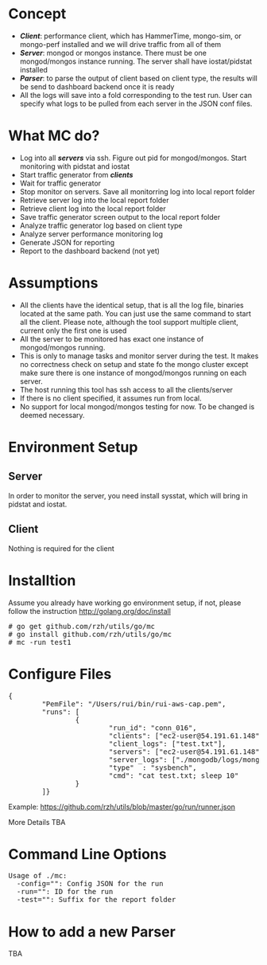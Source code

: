 # Concept
- _**Client**_: performance client, which has HammerTime, mongo-sim, or mongo-perf installed and we will drive traffic from all of them
- _**Server**_: mongod or mongos instance. There must be one mongod/mongos instance running. The server shall have iostat/pidstat installed
- _**Parser**_: to parse the output of client based on client type, the results will be send to dashboard backend once it is ready
- All the logs will save into a fold corresponding to the test run. User can specify what logs to be pulled from each server in the JSON conf files.

# What MC do?
- Log into all _**servers**_ via ssh. Figure out pid for mongod/mongos. Start monitoring with pidstat and iostat
- Start traffic generator from _**clients**_
- Wait for traffic generator 
- Stop monitor on servers. Save all monitorring log into local report folder
- Retrieve server log into the local report folder
- Retrieve client log into the local report folder
- Save traffic generator screen output to the local report folder
- Analyze traffic generator log based on client type
- Analyze server performance monitoring log
- Generate JSON for reporting
- Report to the dashboard backend (not yet)

# Assumptions
- All the clients have the identical setup, that is all the log file, binaries located at the same path. You can just use the same command to start all the client. Please note, although the tool support multiple client, current only the first one is used
- All the server to be monitored has exact one instance of mongod/mongos running.
- This is only to manage tasks and monitor server during the test. It makes no correctness check on setup and state fo the mongo cluster except make sure there is one instance of mongod/mongos running on each server. 
- The host running this tool has ssh access to all the clients/server
- If there is no client specified, it assumes run from local. 
- No support for local mongod/mongos testing for now. To be changed is deemed necessary.

# Environment Setup
## Server

In order to monitor the server, you need install sysstat, which will bring in pidstat and iostat.

## Client

Nothing is required for the client

# Installtion

Assume you already have working go environment setup, if not, please follow the instruction http://golang.org/doc/install
<pre>
# go get github.com/rzh/utils/go/mc
# go install github.com/rzh/utils/go/mc
# mc -run test1
</pre>

# Configure Files

<pre>
{
        "PemFile": "/Users/rui/bin/rui-aws-cap.pem",
        "runs": [
                {
                        "run_id": "conn_016",
                        "clients": ["ec2-user@54.191.61.148", "ec2-user@54.186.164.26"],
                        "client_logs": ["test.txt"],
                        "servers": ["ec2-user@54.191.61.148", "ec2-user@54.186.164.26"],
                        "server_logs": ["./mongodb/logs/mongod.log"],
                        "type"  : "sysbench",
                        "cmd": "cat test.txt; sleep 10"
                }
        ]}
</pre>
Example: https://github.com/rzh/utils/blob/master/go/run/runner.json

More Details TBA

# Command Line Options
<pre>
Usage of ./mc:
  -config="": Config JSON for the run
  -run="": ID for the run
  -test="": Suffix for the report folder
</pre>

# How to add a new Parser
TBA
